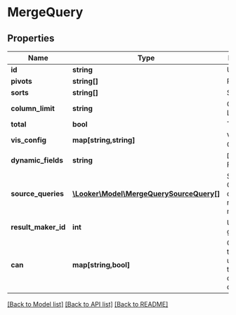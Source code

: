 # MergeQuery

## Properties
Name | Type | Description | Notes
------------ | ------------- | ------------- | -------------
**id** | **string** | Unique Id | [optional] 
**pivots** | **string[]** | Pivots | [optional] 
**sorts** | **string[]** | Sorts | [optional] 
**column_limit** | **string** | Column Limit | [optional] 
**total** | **bool** | Total | [optional] 
**vis_config** | **map[string,string]** | Visualization Config | [optional] 
**dynamic_fields** | **string** | Dynamic Fields | [optional] 
**source_queries** | [**\Looker\Model\MergeQuerySourceQuery[]**](MergeQuerySourceQuery.md) | Source Queries defining the results to be merged. | [optional] 
**result_maker_id** | **int** | Unique to get results | [optional] 
**can** | **map[string,bool]** | Operations the current user is able to perform on this object | [optional] 

[[Back to Model list]](../README.md#documentation-for-models) [[Back to API list]](../README.md#documentation-for-api-endpoints) [[Back to README]](../README.md)


